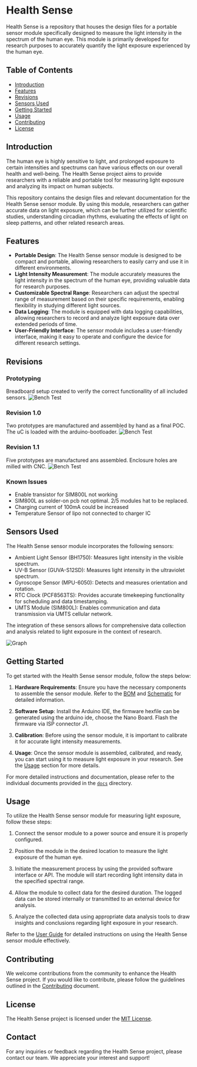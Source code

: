 

# Health Sense

Health Sense is a repository that houses the design files for a portable sensor module specifically designed to measure the light intensity in the spectrum of the human eye. This module is primarily developed for research purposes to accurately quantify the light exposure experienced by the human eye.

## Table of Contents
- [Introduction](#introduction)
- [Features](#features)
- [Revisions](#Revisions)
- [Sensors Used](#sensors-used)
- [Getting Started](#getting-started)
- [Usage](#usage)
- [Contributing](#contributing)
- [License](#license)

## Introduction

The human eye is highly sensitive to light, and prolonged exposure to certain intensities and spectrums can have various effects on our overall health and well-being. The Health Sense project aims to provide researchers with a reliable and portable tool for measuring light exposure and analyzing its impact on human subjects.

This repository contains the design files and relevant documentation for the Health Sense sensor module. By using this module, researchers can gather accurate data on light exposure, which can be further utilized for scientific studies, understanding circadian rhythms, evaluating the effects of light on sleep patterns, and other related research areas.

## Features

- **Portable Design**: The Health Sense sensor module is designed to be compact and portable, allowing researchers to easily carry and use it in different environments.
- **Light Intensity Measurement**: The module accurately measures the light intensity in the spectrum of the human eye, providing valuable data for research purposes.
- **Customizable Spectral Range**: Researchers can adjust the spectral range of measurement based on their specific requirements, enabling flexibility in studying different light sources.
- **Data Logging**: The module is equipped with data logging capabilities, allowing researchers to record and analyze light exposure data over extended periods of time.
- **User-Friendly Interface**: The sensor module includes a user-friendly interface, making it easy to operate and configure the device for different research settings.

## Revisions
### Prototyping
Breadboard setup created to verify the correct functionallity of all included sensors.
![Bench Test](img/Prototype.jpg)
### Revision 1.0
Two prototypes are manufactured and assembled by hand as a final POC. The uC is loaded with the arduino-bootloader.
![Bench Test](img/Rev_1.0.jpg)
### Revision 1.1
Five prototypes are manufactured ans assembled. Enclosure holes are milled with CNC.
![Bench Test](img/Rev_1.1.jpg)
### Known Issues
* Enable transistor for SIM800L not working
* SIM800L as solder-on pcb not optimal. 2/5 modules hat to be replaced.
* Charging current of 100mA could be increased
* Temperature Sensor of lipo not connected to charger IC

## Sensors Used

The Health Sense sensor module incorporates the following sensors:

- Ambient Light Sensor (BH1750): Measures light intensity in the visible spectrum.
- UV-B Sensor (GUVA-S12SD): Measures light intensity in the ultraviolet spectrum.
- Gyroscope Sensor (MPU-6050): Detects and measures orientation and rotation.
- RTC Clock (PCF8563TS): Provides accurate timekeeping functionality for scheduling and data timestamping.
- UMTS Module (SIM800L): Enables communication and data transmission via UMTS cellular network.

The integration of these sensors allows for comprehensive data collection and analysis related to light exposure in the context of research.

![Graph](doku/graph.png)

## Getting Started

To get started with the Health Sense sensor module, follow the steps below:

1. **Hardware Requirements**: Ensure you have the necessary components to assemble the sensor module. Refer to the [BOM](docs/BillOfMaterials_v1.1.csv) and [Schematic](HealthSenseSchematic_v1.1.pdf) for detailed information.


2. **Software Setup**: Install the Arduino IDE, the firmware hexfile can be generated using the arduino ide, choose the Nano Board. Flash the firmware via ISP connector J1.

3. **Calibration**: Before using the sensor module, it is important to calibrate it for accurate light intensity measurements.

4. **Usage**: Once the sensor module is assembled, calibrated, and ready, you can start using it to measure light exposure in your research. See the [Usage](#usage) section for more details.

For more detailed instructions and documentation, please refer to the individual documents provided in the [`docs`](docs/) directory.

## Usage

To utilize the Health Sense sensor module for measuring light exposure, follow these steps:

1. Connect the sensor module to a power source and ensure it is properly configured.

2. Position the module in the desired location to measure the light exposure of the human eye.

3. Initiate the measurement process by using the provided software interface or API. The module will start recording light intensity data in the specified spectral range.

4. Allow the module to collect data for the desired duration. The logged data can be stored internally or transmitted to an external device for analysis.

5. Analyze the collected data using appropriate data analysis tools to draw insights and conclusions regarding light exposure in your research.

Refer to the [User Guide](docs/user_guide.md) for detailed instructions on using the Health Sense sensor module effectively.

## Contributing

We welcome contributions from the community to enhance the Health Sense project. If you would like to contribute, please follow the guidelines outlined in the [Contributing](CONTRIBUTING.md) document.

## License

The Health Sense project is licensed under the [MIT License](LICENSE). 

## Contact

For any inquiries or feedback regarding the Health Sense project, please contact our team. We appreciate your interest and support!
